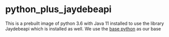 # python_plus_jaydebeapi
This is a prebuilt image of python 3.6 with Java 11 installed to use the library Jaydebeapi which is installed as well.  We use the [base python](https://hub.docker.com/_/python) as our base
